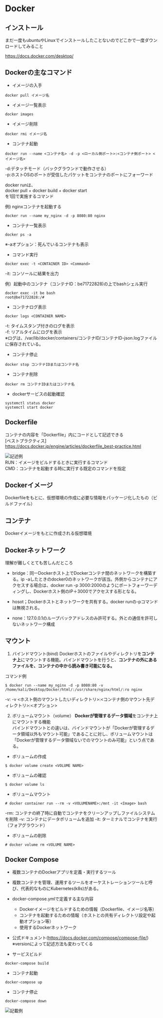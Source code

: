 # **Docker**

## インストール

  まだ一度もubuntuやLinuxでインストールしたことないのでどこかで一度ダウンロードしてみること

  https://docs.docker.com/desktop/


## Dockerの主なコマンド

- イメージの入手
```
docker pull イメージ名
```

- イメージ一覧表示
```
docker images
```

- イメージ削除
```
docker rmi イメージ名
```

- コンテナ起動
```
docker run --name <コンテナ名> -d -p <ローカル側ポート>:<コンテナ側ポート> <イメージ名>
```
-d:デタッチモード（バックグラウンドで動作させる）  
-p:ホストOSのポートが受信したパケットをコンテナのポートにフォーワード  

docker runは、  
  docker pull + docker build + docker start  
を1回で実施するコマンド  

例) nginxコンテナを起動する  
```
docker run --name my_nginx -d -p 8080:80 nginx
```

- コンテナ一覧表示
```
docker ps -a
```
※-aオプション：死んでいるコンテナも表示  

- コマンド実行
```
docker exec -t <CONTAINER ID> <Command>
```
-it: コンソールに結果を出力

例）起動中のコンテナ（コンテナID：be71722828)の上でbashシェル実行
```
docker exec -it be bash
root@be71722828:/# 
```

- コンテナログ表示
```
docker logs <CONTAINER NAME>
```
-t: タイムスタンプ付きのログを表示  
-f: リアルタイムにログを表示  
※ログは、/var/lib/docker/containers/コンテナID/コンテナID-json.logファイルに保存されている。

- コンテナ停止
```
docker stop コンテナIDまたはコンテナ名
```

- コンテナ削除
```
docker rm コンテナIDまたはコンテナ名
```

- dockerサービスの起動確認
```
systemctl status docker
systemctl start docker
```

## Dockerfile
コンテナの内容を「Dockerfile」内にコードとして記述できる  
[ベストプラクティス]  
https://docs.docker.jp/engine/articles/dockerfile_best-practice.html

![記述例](./dockerfile%E3%82%A4%E3%83%A1%E3%83%BC%E3%82%B8.png)  
RUN：イメージをビルドするときに実行するコマンド  
CMD：コンテナを起動する時に実行する既定のコマンドを指定  


## Dockerイメージ
Dockerfileをもとに、仮想環境の作成に必要な情報をパッケージ化したもの（ビルドファイル）  

## コンテナ
Dockerイメージをもとに作成される仮想環境  

## Dockerネットワーク

  理解が難しくとても苦しんだところ

  * bridge：同一Dockerホスト上でDockerコンテナ間のネットワークを構築する。ip -aしたときのdocker0のネットワークが該当。外側からコンテナにアクセスする場合は、docker run -p 3000:2000のようにポートフォーワーディングし、Dockerホスト側のIP＋3000でアクセスする形となる。

  * hosot；Dockerホストとネットワークを共有する。docker runの-pコマンドは無視される。

  * none：127.0.0.1のループバックアドレスのみ許可する。外との通信を許可しないネットワーク構成


## マウント
1. バインドマウント(bind)
Dockerホストのファイルやディレクトリを**コンテナ上**にマウントする機能。バインドマウントを行うと、**コンテナの外にあるファイルを、コンテナの中から読み書き可能になる。**

コマンド例
```
$ docker run --name my_nginx -d -p 8080:80 -v /home/kali/Desktop/Docker/html/:/usr/share/nginx/html/:ro nginx
```
-v: -v <ホスト側のマウントしたいディレクトリ>:<コンテナ側のマウント先ディレクトリ>:<オプション>

2. ボリュームマウント（volume）
**Dockerが管理するデータ領域**をコンテナ上にマウントする機能  
バインドマウントとの違いは、バインドマウントが「Dockerが管理するデータ領域以外もマウント可能」であることに対し、ボリュームマウントは「Dockerが管理するデータ領域ないでのマウントのみ可能」という点である。

- ボリュームの作成
```
$ docker volume create <VOLUME NAME>
```
- ボリュームの確認
```
$ docker volume ls
```

- ボリュームマウント
```
# docker container run --rm -v <VOLUMENAME>:/mnt -it <Image> bash
```

-rm: コンテナの終了時に自動でコンテナをクリーンアップしファイルシステムを削除
-v: コンテナにデータボリュームを追加
-it: ターミナルでコンテナを実行（フォアグラウンド）

- ボリュームの削除
```
# docker volume rm <VOLUME NAME>
```

## Docker Compose
- 複数コンテナのDockerアプリを定義・実行するツール
- 複数コンテナを管理、運用するツールをオーケストレーションツールと呼び、代表的なものにKubernetes(k8s)がある。

- docker-compose.ymlで定義する主な内容
    - Dockerイメージをビルドするための情報（Dockerfile、イメージ名等）
    - コンテナを起動するための情報（ホストとの共有ディレクトリ設定や起動オプション等）
    - 使用するDockerネットワーク

- 公式ドキュメント(https://docs.docker.com/compose/compose-file/)
  ※versionによって記述方法も変わってくる

- サービスビルド
```
docker-compose build
```

- コンテナ起動
```
docker-compose up
```

- コンテナ停止
```
docker-compose down
```

![記載例](./docker_compose_yml.png)

